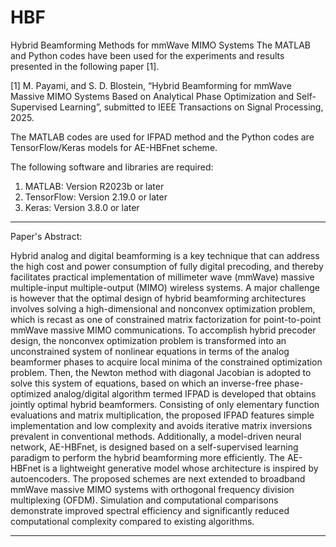 # HBF
Hybrid Beamforming Methods for mmWave MIMO Systems
The MATLAB and Python codes have been used for the experiments and results presented in the following paper [1]. 

[1] M. Payami, and S. D. Blostein, “Hybrid Beamforming for mmWave Massive MIMO Systems Based on Analytical Phase Optimization and Self-Supervised Learning”, submitted to IEEE Transactions on Signal Processing, 2025.

The MATLAB codes are used for IFPAD method and the Python codes are TensorFlow/Keras models for AE-HBFnet scheme.

The following software and libraries are required:
1) MATLAB: Version R2023b or later
2) TensorFlow: Version 2.19.0 or later
3) Keras: Version 3.8.0 or later

***************************************************************************************************

Paper's Abstract: 

Hybrid analog and digital beamforming is a key technique that can address the high cost and power consumption of fully digital precoding, and thereby facilitates practical implementation of millimeter wave (mmWave) massive multiple-input multiple-output (MIMO) wireless systems. A major challenge is however that the optimal design of hybrid beamforming architectures involves solving a high-dimensional and nonconvex optimization problem, which is recast as one of constrained matrix factorization for point-to-point mmWave massive MIMO communications. To accomplish hybrid precoder design, the nonconvex optimization problem is transformed into an unconstrained system of nonlinear equations in terms of the analog beamformer phases to acquire local minima of the constrained optimization problem. Then, the Newton method with diagonal Jacobian is adopted to solve this system of equations, based on which an inverse-free phase-optimized analog/digital algorithm termed IFPAD is developed that obtains jointly optimal hybrid beamformers. Consisting of only elementary function evaluations and matrix multiplication, the proposed IFPAD features simple implementation and low complexity and avoids iterative matrix inversions prevalent in conventional methods. Additionally, a model-driven neural network, AE-HBFnet, is designed based on a self-supervised learning paradigm to perform the hybrid beamforming more efficiently. The AE-HBFnet is a lightweight generative model whose architecture is inspired by autoencoders. The proposed schemes are next extended to broadband mmWave massive MIMO systems with orthogonal frequency division multiplexing (OFDM). Simulation and computational comparisons demonstrate improved spectral efficiency and significantly reduced computational complexity compared to existing algorithms.

***************************************************************************************************
